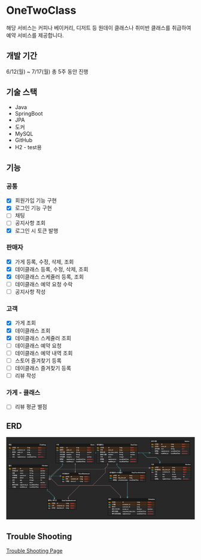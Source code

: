 
# OneTwoClass
해당 서비스는 커피나 베이커리, 디저트 등 원데이 클래스나 취미반 클래스를 취급하여 예약 서비스를 제공합니다.

## 개발 기간

6/12(월) ~ 7/17(월) 총 5주 동안 진행

## 기술 스택

- Java
- SpringBoot
- JPA
- 도커
- MySQL
- GitHub
- H2 - test용

## 기능

### 공통
- [x] 회원가입 기능 구현
- [x] 로그인 기능 구현
- [ ] 채팅
- [ ] 공지사항 조회
- [x] 로그인 시 토큰 발행

### 판매자
- [x] 가게 등록, 수정, 삭제, 조회
- [x] 데이클래스 등록, 수정, 삭제, 조회
- [x] 데이클래스 스케쥴러 등록, 조회
- [ ] 데이클래스 예약 요청 수락
- [ ] 공지사항 작성

### 고객
- [x] 가게 조회
- [x] 데이클래스 조회
- [x] 데이클래스 스케쥴러 조회
- [ ] 데이클래스 예약 요청
- [ ] 데이클래스 예약 내역 조회
- [ ] 스토어 즐겨찾기 등록
- [ ] 데이클래스 즐겨찾기 등록
- [ ] 리뷰 작성

### 가게 - 클래스
- [ ] 리뷰 평균 별점

## ERD
![img.png](img.png)

## Trouble Shooting
[Trouble Shooting Page][link]

[link]: https://github.com/Nokchamat/oneTwoClass/blob/main/TROUBLE_SHOOTING.md

